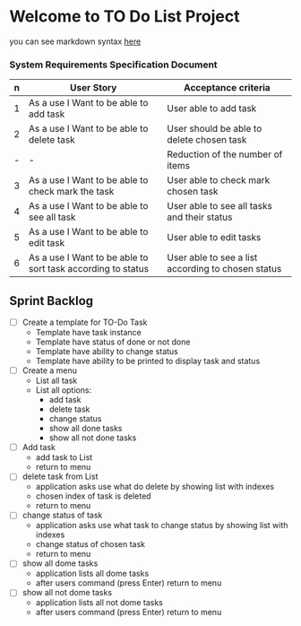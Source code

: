 # Welcome to TO Do List Project

you can see markdown syntax [here](https://github.com/marktext/marktext/blob/master/docs/MARKDOWN_SYNTAX.md)

### System Requirements Specification Document

n| User Story | Acceptance criteria
-|-|-
1| As a use I Want to be able to add task | User able to add task    
2| As a use I Want to be able to delete task  | User should be able to delete chosen task  
-| - | Reduction of the number of items
3| As a use I Want to be able to check mark the task  | User able to check mark chosen task
4| As a use I Want to be able to see all task  | User able to see all tasks and their status
5| As a use I Want to be able to edit task | User able to edit tasks
6| As a use I Want to be able to sort task according to status | User able to see a list according to chosen status


## Sprint Backlog

- [ ] Create a template for TO-Do Task
  - Template have task instance
  - Template have status of done or not done
  - Template have ability to change status
  - Template have ability to be printed to display task and status
- [ ] Create a menu
  - List all task
  - List all options:
    - add task
    - delete task
    - change status
    - show all done tasks
    - show all not done tasks
- [ ] Add task
  - add task to List
  - return to menu
- [ ] delete task from List
  - application asks use what do delete by showing list with indexes
  - chosen index of task is deleted
  - return to menu
- [ ] change status of task
  - application asks use what task to change status by showing list with indexes
  - change status of chosen task
  - return to menu
- [ ] show all dome tasks
  - application lists all dome tasks
  - after users command (press Enter) return to menu
- [ ] show all not dome tasks
  - application lists all not dome tasks
  - after users command (press Enter) return to menu
